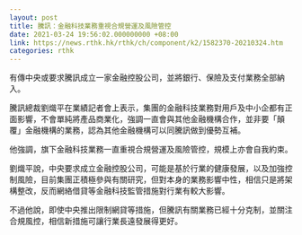 ```yaml
---
layout: post
title: 騰訊：金融科技業務重視合規營運及風險管控
date: 2021-03-24 19:56:02.000000000 +08:00
link: https://news.rthk.hk/rthk/ch/component/k2/1582370-20210324.htm
categories: rthk
---
```


有傳中央或要求騰訊成立一家金融控股公司，並將銀行、保險及支付業務全部納入。

騰訊總裁劉熾平在業績記者會上表示，集團的金融科技業務對用戶及中小企都有正面影響，不會單純將產品商業化，強調一直會與其他金融機構合作，並非要「顛覆」金融機構的業務，認為其他金融機構可以同騰訊做到優勢互補。

他強調，旗下金融科技業務一直重視合規營運及風險管控，規模上亦會自我約束。

劉熾平說，中央要求成立金融控股公司，可能是基於行業的健康發展，以及加強控制風險，目前集團正積極參與有關研究，但對本身的業務影響中性，相信只是將架構整改，反而網絡借貸等金融科技監管措施對行業有較大影響。

不過他說，即使中央推出限制網貸等措施，但騰訊有關業務已經十分克制，並關注合規風控，相信新措施可讓行業長遠發展得更好。

